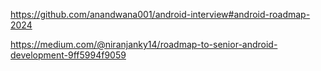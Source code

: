 https://github.com/anandwana001/android-interview#android-roadmap-2024

https://medium.com/@niranjanky14/roadmap-to-senior-android-development-9ff5994f9059